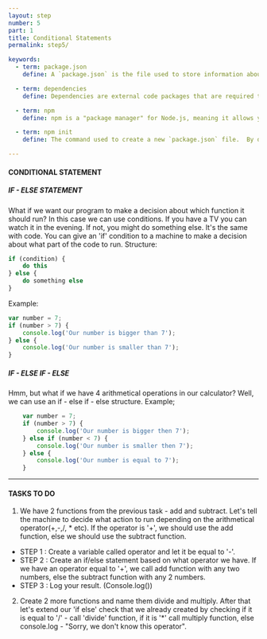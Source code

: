 ```yaml
---
layout: step
number: 5
part: 1
title: Conditional Statements
permalink: step5/

keywords:
  - term: package.json
    define: A `package.json` is the file used to store information about a Node.js project, such as its name and its dependencies. Read more [here](https://docs.npmjs.com/files/package.json).

  - term: dependencies
    define: Dependencies are external code packages that are required to run your project.

  - term: npm
    define: npm is a "package manager" for Node.js, meaning it allows you to easily install external packages (or chunks of code) published by others and use them in your project.

  - term: npm init
    define: The command used to create a new `package.json` file.  By default it will prompt the user for information, but using the `-y` flag will cause it to use the default values for each.

---
```

#### CONDITIONAL STATEMENT

##### IF - ELSE STATEMENT

What if we want our program to make a decision about which function it
should run? In this case we can use conditions.
If you have a TV you can watch it in the evening. If not, you might do
something else.  It's the same with code. You can give an 'if' condition to a machine to
make a decision about what part of the code to run.
Structure:

```javascript
if (condition) {
    do this
} else {
    do something else
}
```
Example:

```javascript
var number = 7;
if (number > 7) {
    console.log('Our number is bigger than 7');
} else {
    console.log('Our number is smaller than 7');
}
```

##### IF - ELSE IF - ELSE
Hmm, but what if we have 4 arithmetical operations in our calculator? Well,
    we can use an if - else if - else structure.
    Example;

```javascript
    var number = 7;
    if (number > 7) {
        console.log('Our number is bigger then 7');
    } else if (number < 7) {
        console.log('Our number is smaller then 7');
    } else {
        console.log('Our number is equal to 7');
    }    
```

----

#### TASKS TO DO 

1. We have 2 functions from the previous task - add and subtract.
Let's tell the machine to decide what action to run depending on the arithmetical
operator(+,-,/, * etc). If the operator is '+', we should use the add function, else we should use the subtract function.
 * STEP 1 : Create a variable called operator and let it be equal to '-'.
 * STEP 2 : Create an if/else statement based on what operator we have. If we have an operator equal to '+', we call add function with any two numbers,
else the subtract function with any 2 numbers.
 * STEP 3 : Log your result. (Console.log())

 2. Create 2 more functions and name them divide and multiply. After
that let's extend our 'if else' check that we already created by checking if
it is equal to '/' - call 'divide' function, if it is '*' call multiply
function, else console.log - "Sorry, we don't know this operator".